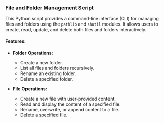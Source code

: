 ### **File and Folder Management Script**  

This Python script provides a command-line interface (CLI) for managing files and folders using the `pathlib` and `shutil` modules. It allows users to create, read, update, and delete both files and folders interactively.  

#### **Features:**  

- **Folder Operations:**  
  - Create a new folder.  
  - List all files and folders recursively.  
  - Rename an existing folder.  
  - Delete a specified folder.  

- **File Operations:**  
  - Create a new file with user-provided content.  
  - Read and display the content of a specified file.  
  - Rename, overwrite, or append content to a file.  
  - Delete a specified file.  


